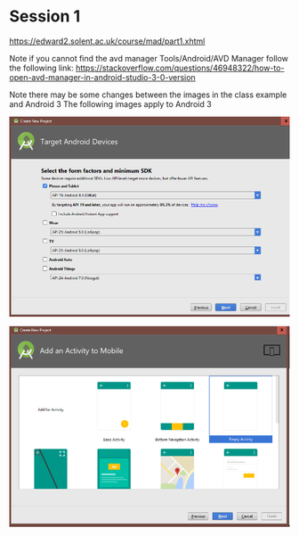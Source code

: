 # Session 1

https://edward2.solent.ac.uk/course/mad/part1.xhtml

Note if you cannot find the avd manager Tools/Android/AVD Manager follow the following link: 
https://stackoverflow.com/questions/46948322/how-to-open-avd-manager-in-android-studio-3-0-version

Note there may be some changes between the images in the class example and Android 3
The following images apply to Android 3

![alt text](../session1/images/TargetKitKat.png "Figure TargetKitKat.png")

![alt text](../session1/images/EmptyActivity.png "Figure EmptyActivity.png")
